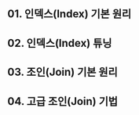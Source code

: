## 01. 인덱스(Index) 기본 원리

> 

## 02. 인덱스(Index) 튜닝

> 

## 03. 조인(Join) 기본 원리

> 

## 04. 고급 조인(Join) 기법

> 
